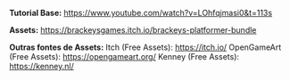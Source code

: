 **Tutorial Base:**
https://www.youtube.com/watch?v=LOhfqjmasi0&t=113s

**Assets:**
https://brackeysgames.itch.io/brackeys-platformer-bundle


**Outras fontes de Assets:**
Itch (Free Assets): https://itch.io/
OpenGameArt (Free Assets): https://opengameart.org/
Kenney (Free Assets): https://kenney.nl/
